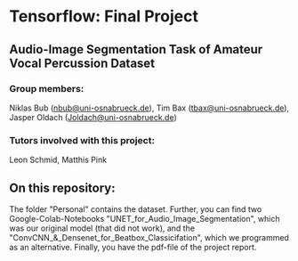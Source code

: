 # Tensorflow: Final Project 
## Audio-Image Segmentation Task of Amateur Vocal Percussion Dataset

### Group members:
Niklas Bub (nbub@uni-osnabrueck.de), Tim Bax (tbax@uni-osnabrueck.de), Jasper Oldach (Joldach@uni-osnabrueck.de)

### Tutors involved with this project: 
Leon Schmid, Matthis Pink

## On this repository:
The folder "Personal" contains the dataset. Further, you can find two Google-Colab-Notebooks "UNET_for_Audio_Image_Segmentation", which was our original model (that did not work), and the "ConvCNN_&_Densenet_for_Beatbox_Classicifation", which we programmed as an alternative. Finally, you have the pdf-file of the project report.
